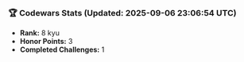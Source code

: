 ### 🏆 Codewars Stats (Updated: 2025-09-06 23:06:54 UTC)

- **Rank:** 8 kyu
- **Honor Points:** 3
- **Completed Challenges:** 1

